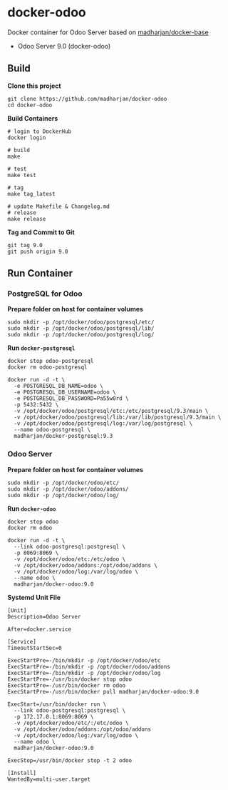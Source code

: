# docker-odoo
Docker container for Odoo Server based on [madharjan/docker-base](https://github.com/madharjan/docker-base/)

* Odoo Server 9.0 (docker-odoo)

## Build

**Clone this project**
```
git clone https://github.com/madharjan/docker-odoo
cd docker-odoo
```

**Build Containers**
```
# login to DockerHub
docker login

# build
make

# test
make test

# tag
make tag_latest

# update Makefile & Changelog.md
# release
make release
```

**Tag and Commit to Git**
```
git tag 9.0
git push origin 9.0
```

## Run Container

### PostgreSQL for Odoo

**Prepare folder on host for container volumes**
```
sudo mkdir -p /opt/docker/odoo/postgresql/etc/
sudo mkdir -p /opt/docker/odoo/postgresql/lib/
sudo mkdir -p /opt/docker/odoo/postgresql/log/
```

**Run `docker-postgresql`**
```
docker stop odoo-postgresql
docker rm odoo-postgresql

docker run -d -t \
  -e POSTGRESQL_DB_NAME=odoo \
  -e POSTGRESQL_DB_USERNAME=odoo \
  -e POSTGRESQL_DB_PASSWORD=Pa55w0rd \
  -p 5432:5432 \
  -v /opt/docker/odoo/postgresql/etc:/etc/postgresql/9.3/main \
  -v /opt/docker/odoo/postgresql/lib:/var/lib/postgresql/9.3/main \
  -v /opt/docker/odoo/postgresql/log:/var/log/postgresql \
  --name odoo-postgresql \
  madharjan/docker-postgresql:9.3
```

### Odoo Server

**Prepare folder on host for container volumes**
```
sudo mkdir -p /opt/docker/odoo/etc/
sudo mkdir -p /opt/docker/odoo/addons/
sudo mkdir -p /opt/docker/odoo/log/
```

**Run `docker-odoo`**
```
docker stop odoo
docker rm odoo

docker run -d -t \
  --link odoo-postgresql:postgresql \
  -p 8069:8069 \
  -v /opt/docker/odoo/etc:/etc/odoo \
  -v /opt/docker/odoo/addons:/opt/odoo/addons \
  -v /opt/docker/odoo/log:/var/log/odoo \
  --name odoo \
  madharjan/docker-odoo:9.0
```

**Systemd Unit File**
```
[Unit]
Description=Odoo Server

After=docker.service

[Service]
TimeoutStartSec=0

ExecStartPre=-/bin/mkdir -p /opt/docker/odoo/etc
ExecStartPre=-/bin/mkdir -p /opt/docker/odoo/addons
ExecStartPre=-/bin/mkdir -p /opt/docker/odoo/log
ExecStartPre=-/usr/bin/docker stop odoo
ExecStartPre=-/usr/bin/docker rm odoo
ExecStartPre=-/usr/bin/docker pull madharjan/docker-odoo:9.0

ExecStart=/usr/bin/docker run \
  --link odoo-postgresql:postgresql \
  -p 172.17.0.1:8069:8069 \
  -v /opt/docker/odoo/etc/:/etc/odoo \
  -v /opt/docker/odoo/addons:/opt/odoo/addons
  -v /opt/docker/odoo/log:/var/log/odoo \
  --name odoo \
  madharjan/docker-odoo:9.0

ExecStop=/usr/bin/docker stop -t 2 odoo

[Install]
WantedBy=multi-user.target
```
